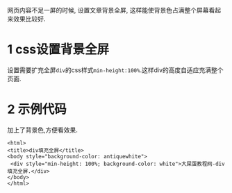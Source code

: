 <div class="jumbotron">
<p>网页内容不足一屏的时候, 设置文章背景全屏, 这样能使背景色占满整个屏幕看起来效果比较好.</p>
</div>

1 css设置背景全屏
===

设置需要扩充全屏`div`的css样式`min-height:100%`.这样div的高度自适应充满整个页面.

2 示例代码
===

加上了背景色,方便看效果.

```
<html>
<title>div填充全屏</title>
<body style="background-color: antiquewhite">
 <div style="min-height: 100%; background-color: white">大屎蛋教程网-div填充全屏.</div>
</body>
</html>
```